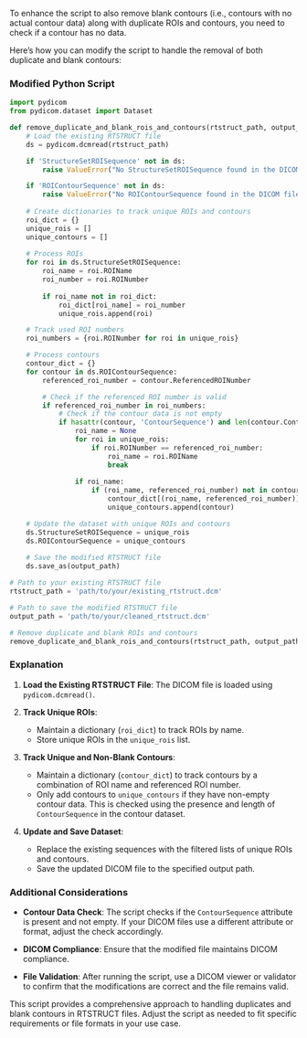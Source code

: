 To enhance the script to also remove blank contours (i.e., contours with no actual contour data) along with duplicate ROIs and contours, you need to check if a contour has no data. 

Here’s how you can modify the script to handle the removal of both duplicate and blank contours:

### Modified Python Script

```python
import pydicom
from pydicom.dataset import Dataset

def remove_duplicate_and_blank_rois_and_contours(rtstruct_path, output_path):
    # Load the existing RTSTRUCT file
    ds = pydicom.dcmread(rtstruct_path)

    if 'StructureSetROISequence' not in ds:
        raise ValueError("No StructureSetROISequence found in the DICOM file.")

    if 'ROIContourSequence' not in ds:
        raise ValueError("No ROIContourSequence found in the DICOM file.")
    
    # Create dictionaries to track unique ROIs and contours
    roi_dict = {}
    unique_rois = []
    unique_contours = []
    
    # Process ROIs
    for roi in ds.StructureSetROISequence:
        roi_name = roi.ROIName
        roi_number = roi.ROINumber
        
        if roi_name not in roi_dict:
            roi_dict[roi_name] = roi_number
            unique_rois.append(roi)

    # Track used ROI numbers
    roi_numbers = {roi.ROINumber for roi in unique_rois}

    # Process contours
    contour_dict = {}
    for contour in ds.ROIContourSequence:
        referenced_roi_number = contour.ReferencedROINumber

        # Check if the referenced ROI number is valid
        if referenced_roi_number in roi_numbers:
            # Check if the contour data is not empty
            if hasattr(contour, 'ContourSequence') and len(contour.ContourSequence) > 0:
                roi_name = None
                for roi in unique_rois:
                    if roi.ROINumber == referenced_roi_number:
                        roi_name = roi.ROIName
                        break
                
                if roi_name:
                    if (roi_name, referenced_roi_number) not in contour_dict:
                        contour_dict[(roi_name, referenced_roi_number)] = contour
                        unique_contours.append(contour)

    # Update the dataset with unique ROIs and contours
    ds.StructureSetROISequence = unique_rois
    ds.ROIContourSequence = unique_contours
    
    # Save the modified RTSTRUCT file
    ds.save_as(output_path)

# Path to your existing RTSTRUCT file
rtstruct_path = 'path/to/your/existing_rtstruct.dcm'

# Path to save the modified RTSTRUCT file
output_path = 'path/to/your/cleaned_rtstruct.dcm'

# Remove duplicate and blank ROIs and contours
remove_duplicate_and_blank_rois_and_contours(rtstruct_path, output_path)
```

### Explanation

1. **Load the Existing RTSTRUCT File**: The DICOM file is loaded using `pydicom.dcmread()`.

2. **Track Unique ROIs**:
   - Maintain a dictionary (`roi_dict`) to track ROIs by name.
   - Store unique ROIs in the `unique_rois` list.

3. **Track Unique and Non-Blank Contours**:
   - Maintain a dictionary (`contour_dict`) to track contours by a combination of ROI name and referenced ROI number.
   - Only add contours to `unique_contours` if they have non-empty contour data. This is checked using the presence and length of `ContourSequence` in the contour dataset.

4. **Update and Save Dataset**:
   - Replace the existing sequences with the filtered lists of unique ROIs and contours.
   - Save the updated DICOM file to the specified output path.

### Additional Considerations

- **Contour Data Check**: The script checks if the `ContourSequence` attribute is present and not empty. If your DICOM files use a different attribute or format, adjust the check accordingly.

- **DICOM Compliance**: Ensure that the modified file maintains DICOM compliance.

- **File Validation**: After running the script, use a DICOM viewer or validator to confirm that the modifications are correct and the file remains valid.

This script provides a comprehensive approach to handling duplicates and blank contours in RTSTRUCT files. Adjust the script as needed to fit specific requirements or file formats in your use case.
